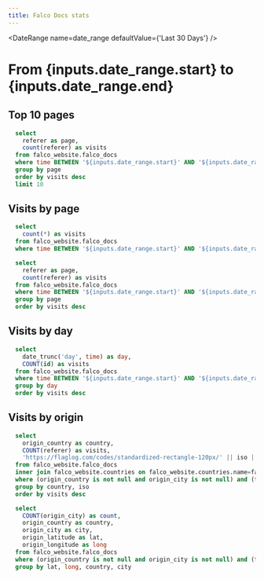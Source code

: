 ```yaml
---
title: Falco Docs stats
---
```


<DateRange
    name=date_range
    defaultValue={'Last 30 Days'}
/>

# From {inputs.date_range.start} to {inputs.date_range.end}

## Top 10  pages

```sql top_10_pages
  select 
    referer as page,
    count(referer) as visits
  from falco_website.falco_docs
  where time BETWEEN '${inputs.date_range.start}' AND '${inputs.date_range.end}'
  group by page
  order by visits desc
  limit 10
```

<BarChart 
    data={top_10_pages}
    x=page
    y=visits 
    swapXY=true
/>

## Visits by page

```sql visits
  select
    count(*) as visits
  from falco_website.falco_docs
  where time BETWEEN '${inputs.date_range.start}' AND '${inputs.date_range.end}'
```

<BigValue 
  data={visits} 
  value=visits
  fmt="%d.0"
/>

```sql visits_by_page
  select 
    referer as page,
    count(referer) as visits
  from falco_website.falco_docs
  where time BETWEEN '${inputs.date_range.start}' AND '${inputs.date_range.end}'
  group by page
  order by visits desc
```

<DataTable data={visits_by_page}/>

## Visits by day

```sql visits_by_day
  select 
    date_trunc('day', time) as day,
    COUNT(id) as visits
  from falco_website.falco_docs
  where time BETWEEN '${inputs.date_range.start}' AND '${inputs.date_range.end}'
  group by day
  order by visits desc
```

<LineChart 
    data={visits_by_day}
    x=day
    y=visits 
    yAxisTitle="Visits by day"
    step=true
/>

<CalendarHeatmap 
    data={visits_by_day}
    date=day
    value=visits
    title="Calendar Heatmap"
    subtitle="Daily visits"
/>

## Visits by origin

```sql count_by_origins
  select
    origin_country as country,
    COUNT(referer) as visits,
    'https://flaglog.com/codes/standardized-rectangle-120px/' || iso || '.png' as flag
  from falco_website.falco_docs
  inner join falco_website.countries on falco_website.countries.name=falco_website.falco_docs.origin_country;
  where (origin_country is not null and origin_city is not null) and (time BETWEEN '${inputs.date_range.start}' AND '${inputs.date_range.end}')
  group by country, iso
  order by visits desc
```

<DataTable data={count_by_origins}>
  <Column id=flag contentType=image height=30px align=center />
	<Column id=country />
	<Column id=visits />
</DataTable>

```sql lat_long_origins
  select
    COUNT(origin_city) as count,
    origin_country as country,
    origin_city as city,
    origin_latitude as lat,
    origin_longitude as long
  from falco_website.falco_docs
  where (origin_country is not null and origin_city is not null) and (time BETWEEN '${inputs.date_range.start}' AND '${inputs.date_range.end}')
  group by lat, long, country, city
```

<BubbleMap 
    data={lat_long_origins} 
    lat=lat 
    long=long 
    size=count
    value=count
    height=500
    pointName=city
/>
